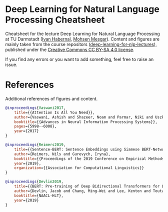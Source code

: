 # Deep Learning for Natural Language Processing Cheatsheet
Cheatsheet for the lecture Deep Learning for Natural Language Processing at TU Darmstadt ([Ivan Habernal](https://www.trusthlt.org/), [Mohsen Mesgar](https://www.informatik.tu-darmstadt.de/aiphes/aiphes/people_7/mitarbeiter_4_detailseite_71617.en.jsp)). Content and figures are mainly taken from the course repositors ([deep-learning-for-nlp-lectures](https://github.com/dl4nlp-tuda2021/deep-learning-for-nlp-lectures)), published under the  [Creative Commons CC BY-SA 4.0 license](https://creativecommons.org/licenses/by-sa/4.0/).

If you find any errors or you want to add something, feel free to raise an issue.

# References

Additional references of figures and content.

```bibtex
@inproceedings{Vaswani2017,
    title={{Attention Is All You Need}},
    author={Vaswani, Ashish and Shazeer, Noam and Parmar, Niki and Uszkoreit, Jakob and Jones, Llion and Gomez, Aidan N and Kaiser, {\L}ukasz and Polosukhin, Illia},
    booktitle={{Advances in Neural Information Processing Systems}},
    pages={5998--6008},
    year={2017}
}
```

```bibtex
@inproceedings{Reimers2019,
    title={{Sentence-BERT: Sentence Embeddings using Siamese BERT-Networks}},
    author={Reimers, Nils and Gurevych, Iryna},
    booktitle={{Proceedings of the 2019 Conference on Empirical Methods in Natural Language Processing}},
    year={2019},
    organization={{Association for Computational Linguistics}}
}
```

```bibtex
@inproceedings{Devlin2019,
    title={{BERT: Pre-training of Deep Bidirectional Transformers for Language Understanding}},
    author={Devlin, Jacob and Chang, Ming-Wei and Lee, Kenton and Toutanova, Kristina},
    booktitle={NAACL-HLT},
    year={2019}
}
```
